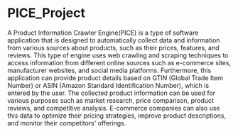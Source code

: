 # PICE_Project
A Product Information Crawler Engine(PICE) is a type of software application that is designed to automatically collect data and information from various sources about products, such as their prices, features, and reviews. 
This type of engine uses web crawling and scraping techniques to access information from different online sources such as e-commerce sites, manufacturer websites, and social media platforms. Furthermore, this application can provide product details based on GTIN (Global Trade Item Number) or ASIN (Amazon Standard Identification Number), which is entered by the user.
The collected product information can be used for various purposes such as market research, price comparison, product reviews, and competitive analysis. E-commerce companies can also use this data to optimize their pricing strategies, improve product descriptions, and monitor their competitors' offerings.
